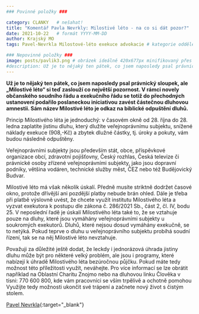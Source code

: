 ```yaml
---
### Povinné položky ###

category: CLANKY   # nešahat!
title: "Komentář Pavla Nevrkly: Milostivé léto - na co si dát pozor?"
date: 2021-10-22   # formát YYYY-MM-DD
author: Krajský MO
tags: Pavel-Nevrkla Milostové-léto exekuce advokacie # kategorie odděleny mezerami, např. volby zemědělství životní-prostředí piráti (viz https://jihomoravsky.pirati.cz/tags/)

### Nepovinné položky ###
image: posts/pavlik3.png # obrázek ideálně 420x677px minifikovaný přes https://tinypng.com/
#description: Už je to nějaký ten pátek, co jsem naposledy psal právnický sloupek, ale „Milostivé léto“ si teď zaslouží co největší pozornost. V rámci novely občanského soudního řádu a exekučního řádu se totiž do přechodných ustanovení podařilo poslaneckou iniciativou zavést částečnou dluhovou amnestii. Sám název Milostivé léto je odkaz na biblické odpuštění dluhů.
---
```

**Už je to nějaký ten pátek, co jsem naposledy psal právnický sloupek, ale „Milostivé léto“ si teď zaslouží co největší pozornost. V rámci novely občanského soudního řádu a exekučního řádu se totiž do přechodných ustanovení podařilo poslaneckou iniciativou zavést částečnou dluhovou amnestii. Sám název Milostivé léto je odkaz na biblické odpuštění dluhů.** 

Princip Milostivého léta je jednoduchý: v časovém okně od 28. října do 28. ledna zaplatíte jistinu dluhu, který dlužíte veřejnoprávnímu subjektu, snížené náklady exekuce (908,-Kč) a zbytek dlužné částky, tj. úroky a pokuty, vám budou následně odpuštěny.

Veřejnoprávními subjekty jsou především stát, obce, příspěvkové organizace obcí, zdravotní pojišťovny, Český rozhlas, Česká televize či právnické osoby zřízené veřejnoprávními subjekty, jako jsou dopravní podniky, většina vodáren, technické služby měst, ČEZ nebo též Budějovický Budvar.

Milostivé léto má však několik úskalí. Předně musíte striktně dodržet časové okno, protože dřívější ani pozdější platby nebude brán ohled. Dále je třeba při platbě výslovně uvést, že chcete využít institutu Milostivého léta a vyzvat exekutora k postupu dle zákona č. 286/2021 Sb., část 2, čl. IV, bodu 25. V neposlední řadě je úskalí Milostivého léta také to, že se vztahuje pouze na dluhy, které jsou vymáhány veřejnoprávními subjekty u soukromých exekutorů. Dluhů, které nejsou dosud vymáhány exekučně, se to netýká. Pokud teprve o dluhu u veřejnoprávního subjektu probíhá soudní řízení, tak se na něj Milostivé léto nevztahuje.

Považuji za důležité ještě dodat, že leckdy i jednorázová úhrada jistiny dluhu může být pro některé velký problém, ale jsou i programy, které nabízejí k úhradě Milostivého léta bezúročnou půjčku. Pokud máte tedy možnost této příležitosti využít, neváhejte. Pro více informací se lze obrátit například na Oblastní Charitu Znojmo nebo na dluhovou linku Člověka v tísni: 770 600 800, kde vám pracovníci se vším trpělivě a ochotně pomohou Využijte tedy možnosti ukončit své trápení a začnete nový život s čistým stolem. 
 
[Pavel Nevrkla](https://jihomoravsky.pirati.cz/lide/pavel-nevrkla/){:target="_blank"}



